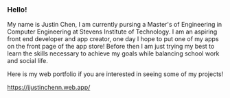 ### Hello!

My name is Justin Chen, I am currently pursing a Master's of Engineering in Computer Engineering at Stevens Institute of Technology.
I am an aspiring front end developer and app creator, one day I hope to put one of my apps on the front page of the app store!
Before then I am just trying my best to learn the skills necessary to achieve my goals while balancing school work and social life.

Here is my web portfolio if you are interested in seeing some of my projects!

https://jjustinchenn.web.app/

<!--
**juchen3637/juchen3637** is a ✨ _special_ ✨ repository because its `README.md` (this file) appears on your GitHub profile.

Here are some ideas to get you started:

- 🔭 I’m currently working on ...
- 🌱 I’m currently learning ...
- 👯 I’m looking to collaborate on ...
- 🤔 I’m looking for help with ...
- 💬 Ask me about ...
- 📫 How to reach me: ...
- 😄 Pronouns: ...
- ⚡ Fun fact: ...
-->

